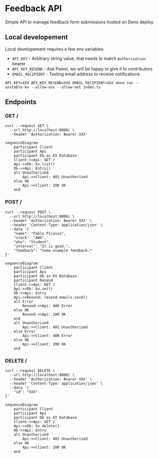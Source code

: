 # Feedback API

Simple API to manage feedback form submissions hosted on Deno deploy.

## Local developement

Local developement requires a few env variables:

- `API_KEY` - Arbitrary string value, that needs to match `Authorization` bearer
- `API_KEY_RESEND` - Ask Pawel, we will be happy to give it to contributors
- `EMAIL_RECIPIENT` - Testing email address to receive notifications

```
API_KEY=XXX API_KEY_RESEND=XXX EMAIL_RECIPIENT=XXX deno run --unstable-kv --allow-env --allow-net index.ts
```

## Endpoints

### GET /

```
curl --request GET \
  --url http://localhost:8000/ \
  --header 'Authorization: Bearer XXX'
```

```mermaid
sequenceDiagram
    participant Client
    participant Api
    participant Db as KV Database
    Client->>Api: GET /
    Api->>Db: kv.list()
    Db->>Api: Entry[]
    alt Unauthorized
        Api->>Client: 401 Unauthorized
    else OK
        Api->>Client: 200 OK
    end
```

### POST /

```
curl --request POST \
  --url http://localhost:8000/ \
  --header 'Authorization: Bearer XXX' \
  --header 'Content-Type: application/json' \
  --data '{
	"name": "Pablo Picasso",
	"stack": "AWS",
	"who": "Student",
	"interval": "It is good.",
	"feedback": "Some example feedback."
}'
```

```mermaid
sequenceDiagram
    participant Client
    participant Api
    participant Db as KV Database
    participant Resend
    Client->>Api: GET /
    Api->>Db: kv.set()
    Db->>Api: Entry
    Api->>Resend: resend.emails.send()
    alt Error
        Resend->>Api: 400 Error
    else OK
        Resend->>Api: 200 OK
    end
    alt Unauthorized
        Api->>Client: 401 Unauthorized
    else Error
        Api->>Client: 400 Error
    else OK
        Api->>Client: 200 OK
    end
```

### DELETE /

```
curl --request DELETE \
  --url http://localhost:8000/ \
  --header 'Authorization: Bearer XXX' \
  --header 'Content-Type: application/json' \
  --data '{
	"id": "XXX"
}'
```

```mermaid
sequenceDiagram
    participant Client
    participant Api
    participant Db as KV Database
    Client->>Api: GET /
    Api->>Db: kv.delete()
    Db->>Api: Entry
    alt Unauthorized
        Api->>Client: 401 Unauthorized
    else OK
        Api->>Client: 200 OK
    end
```
